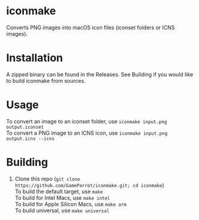 # iconmake
Converts PNG images into macOS icon files (iconset folders or ICNS images).
# Installation
A zipped binary can be found in the Releases. See Building if you would like to build iconmake from sources.
# Usage
To convert an image to an iconset folder, use ```iconmake input.png output.iconset```  
To convert a PNG image to an ICNS icon, use ```iconmake input.png output.icns --icns```  
# Building
1. Clone this repo (```git clone https://github.com/GameParrot/iconmake.git; cd iconmake```)  
To build the default target, use ```make```  
To build for Intel Macs, use ```make intel```  
To build for Apple Silicon Macs, use ```make arm```  
To build universal, use ```make universal```  
